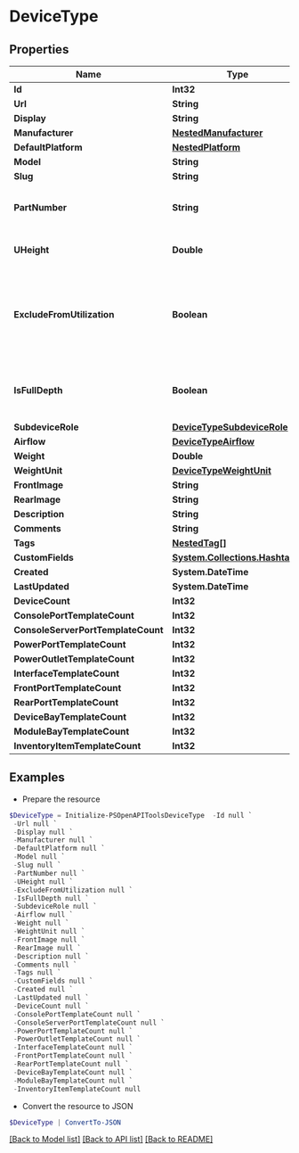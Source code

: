 # DeviceType
## Properties

Name | Type | Description | Notes
------------ | ------------- | ------------- | -------------
**Id** | **Int32** |  | [readonly] 
**Url** | **String** |  | [readonly] 
**Display** | **String** |  | [readonly] 
**Manufacturer** | [**NestedManufacturer**](NestedManufacturer.md) |  | 
**DefaultPlatform** | [**NestedPlatform**](NestedPlatform.md) |  | [optional] 
**Model** | **String** |  | 
**Slug** | **String** |  | 
**PartNumber** | **String** | Discrete part number (optional) | [optional] 
**UHeight** | **Double** |  | [optional] [default to 1.0]
**ExcludeFromUtilization** | **Boolean** | Devices of this type are excluded when calculating rack utilization. | [optional] 
**IsFullDepth** | **Boolean** | Device consumes both front and rear rack faces. | [optional] 
**SubdeviceRole** | [**DeviceTypeSubdeviceRole**](DeviceTypeSubdeviceRole.md) |  | [optional] 
**Airflow** | [**DeviceTypeAirflow**](DeviceTypeAirflow.md) |  | [optional] 
**Weight** | **Double** |  | [optional] 
**WeightUnit** | [**DeviceTypeWeightUnit**](DeviceTypeWeightUnit.md) |  | [optional] 
**FrontImage** | **String** |  | [optional] 
**RearImage** | **String** |  | [optional] 
**Description** | **String** |  | [optional] 
**Comments** | **String** |  | [optional] 
**Tags** | [**NestedTag[]**](NestedTag.md) |  | [optional] 
**CustomFields** | [**System.Collections.Hashtable**](AnyType.md) |  | [optional] 
**Created** | **System.DateTime** |  | [readonly] 
**LastUpdated** | **System.DateTime** |  | [readonly] 
**DeviceCount** | **Int32** |  | [readonly] 
**ConsolePortTemplateCount** | **Int32** |  | [readonly] 
**ConsoleServerPortTemplateCount** | **Int32** |  | [readonly] 
**PowerPortTemplateCount** | **Int32** |  | [readonly] 
**PowerOutletTemplateCount** | **Int32** |  | [readonly] 
**InterfaceTemplateCount** | **Int32** |  | [readonly] 
**FrontPortTemplateCount** | **Int32** |  | [readonly] 
**RearPortTemplateCount** | **Int32** |  | [readonly] 
**DeviceBayTemplateCount** | **Int32** |  | [readonly] 
**ModuleBayTemplateCount** | **Int32** |  | [readonly] 
**InventoryItemTemplateCount** | **Int32** |  | [readonly] 

## Examples

- Prepare the resource
```powershell
$DeviceType = Initialize-PSOpenAPIToolsDeviceType  -Id null `
 -Url null `
 -Display null `
 -Manufacturer null `
 -DefaultPlatform null `
 -Model null `
 -Slug null `
 -PartNumber null `
 -UHeight null `
 -ExcludeFromUtilization null `
 -IsFullDepth null `
 -SubdeviceRole null `
 -Airflow null `
 -Weight null `
 -WeightUnit null `
 -FrontImage null `
 -RearImage null `
 -Description null `
 -Comments null `
 -Tags null `
 -CustomFields null `
 -Created null `
 -LastUpdated null `
 -DeviceCount null `
 -ConsolePortTemplateCount null `
 -ConsoleServerPortTemplateCount null `
 -PowerPortTemplateCount null `
 -PowerOutletTemplateCount null `
 -InterfaceTemplateCount null `
 -FrontPortTemplateCount null `
 -RearPortTemplateCount null `
 -DeviceBayTemplateCount null `
 -ModuleBayTemplateCount null `
 -InventoryItemTemplateCount null
```

- Convert the resource to JSON
```powershell
$DeviceType | ConvertTo-JSON
```

[[Back to Model list]](../README.md#documentation-for-models) [[Back to API list]](../README.md#documentation-for-api-endpoints) [[Back to README]](../README.md)

